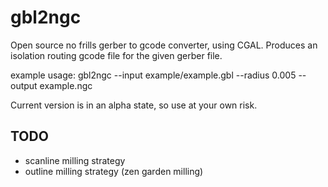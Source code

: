 gbl2ngc
=======

Open source no frills gerber to gcode converter, using CGAL.  Produces an isolation routing gcode file for the given gerber file.

example usage:
gbl2ngc --input example/example.gbl --radius 0.005 --output example.ngc

Current version is in an alpha state, so use at your own risk.

TODO
----

  - scanline milling strategy 
  - outline milling strategy (zen garden milling)
  


